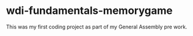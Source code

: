 # wdi-fundamentals-memorygame

This was my first coding project as part of my General Assembly pre work.

